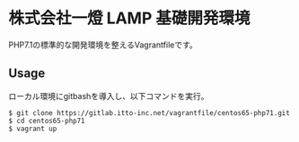 # 株式会社一燈 LAMP 基礎開発環境
PHP7.1の標準的な開発環境を整えるVagrantfileです。

## Usage
ローカル環境にgitbashを導入し、以下コマンドを実行。

```
$ git clone https://gitlab.itto-inc.net/vagrantfile/centos65-php71.git
$ cd centos65-php71
$ vagrant up
```